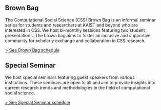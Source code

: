 ## Brown Bag

The Computational Social Science (CSS) Brown Bag is an informal seminar series for students and researchers at KAIST and beyond who are interested in CSS. We host bi-monthly sessions featuring two student presentations. The brown bag aims to foster an inclusive and supportive community for scholarly exchange and collaboration in CSS research.

[> See Brown Bag schedule](css-brown-bag.html)

## Special Seminar

We host special seminars featuring guest speakers from various institutions. These seminars are open to all and aim to provide insights into current research trends and methodologies in the field of computational social science.

[> See Special Seminar schedule](special-seminar.html)

